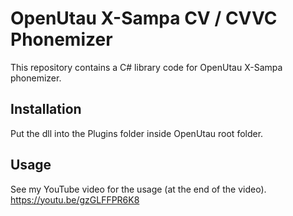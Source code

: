 # OpenUtau X-Sampa CV / CVVC Phonemizer
This repository contains a C# library code for OpenUtau X-Sampa phonemizer.

## Installation
Put the dll into the Plugins folder inside OpenUtau root folder.

## Usage
See my YouTube video for the usage (at the end of the video).
https://youtu.be/gzGLFFPR6K8
